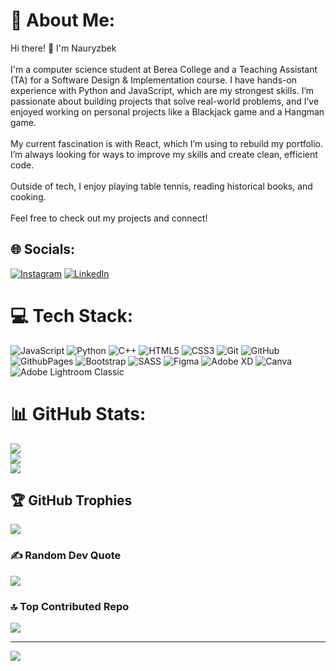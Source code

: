 # 💫 About Me:
Hi there! 👋 I'm Nauryzbek<br><br>I'm a computer science student at Berea College and a Teaching Assistant (TA) for a Software Design & Implementation course. I have hands-on experience with Python and JavaScript, which are my strongest skills. I’m passionate about building projects that solve real-world problems, and I’ve enjoyed working on personal projects like a Blackjack game and a Hangman game.<br><br>My current fascination is with React, which I’m using to rebuild my portfolio. I’m always looking for ways to improve my skills and create clean, efficient code.<br><br>Outside of tech, I enjoy playing table tennis, reading historical books, and cooking.<br><br>Feel free to check out my projects and connect!

## 🌐 Socials:
[![Instagram](https://img.shields.io/badge/Instagram-%23E4405F.svg?logo=Instagram&logoColor=white)](https://www.instagram.com/berdiyev.kz/) [![LinkedIn](https://img.shields.io/badge/LinkedIn-%230077B5.svg?logo=linkedin&logoColor=white)](https://www.linkedin.com/in/nauryzbekberdi) 

# 💻 Tech Stack:
![JavaScript](https://img.shields.io/badge/javascript-%23323330.svg?style=for-the-badge&logo=javascript&logoColor=%23F7DF1E) 
![Python](https://img.shields.io/badge/python-3670A0?style=for-the-badge&logo=python&logoColor=ffdd54) 
![C++](https://img.shields.io/badge/c++-%2300599C.svg?style=for-the-badge&logo=c%2B%2B&logoColor=white) 
![HTML5](https://img.shields.io/badge/html5-%23E34F26.svg?style=for-the-badge&logo=html5&logoColor=white) 
![CSS3](https://img.shields.io/badge/css3-%231572B6.svg?style=for-the-badge&logo=css3&logoColor=white) 
![Git](https://img.shields.io/badge/git-%23F05033.svg?style=for-the-badge&logo=git&logoColor=white) 
![GitHub](https://img.shields.io/badge/github-%23121011.svg?style=for-the-badge&logo=github&logoColor=white) 
![GithubPages](https://img.shields.io/badge/github%20pages-121013?style=for-the-badge&logo=github&logoColor=white) 
![Bootstrap](https://img.shields.io/badge/bootstrap-%238511FA.svg?style=for-the-badge&logo=bootstrap&logoColor=white) 
![SASS](https://img.shields.io/badge/SASS-hotpink.svg?style=for-the-badge&logo=SASS&logoColor=white) 
![Figma](https://img.shields.io/badge/figma-%23F24E1E.svg?style=for-the-badge&logo=figma&logoColor=white)
![Adobe XD](https://img.shields.io/badge/Adobe%20XD-470137?style=for-the-badge&logo=Adobe%20XD&logoColor=#FF61F6) 
![Canva](https://img.shields.io/badge/Canva-%2300C4CC.svg?style=for-the-badge&logo=Canva&logoColor=white)
![Adobe Lightroom Classic](https://img.shields.io/badge/Adobe%20Lightroom%20Classic-31A8FF.svg?style=for-the-badge&logo=Adobe%20Lightroom%20Classic&logoColor=white) 

# 📊 GitHub Stats:
![](https://github-readme-stats.vercel.app/api?username=nberdi&theme=dark&hide_border=false&include_all_commits=false&count_private=false)<br/>
![](https://github-readme-streak-stats.herokuapp.com/?user=nberdi&theme=dark&hide_border=false)<br/>
![](https://github-readme-stats.vercel.app/api/top-langs/?username=nberdi&theme=dark&hide_border=false&include_all_commits=false&count_private=false&layout=compact)

## 🏆 GitHub Trophies
![](https://github-profile-trophy.vercel.app/?username=nberdi&theme=radical&no-frame=false&no-bg=false&margin-w=4)

### ✍️ Random Dev Quote
![](https://quotes-github-readme.vercel.app/api?type=horizontal&theme=radical)

### 🔝 Top Contributed Repo
![](https://github-contributor-stats.vercel.app/api?username=nberdi&limit=5&theme=dark&combine_all_yearly_contributions=true)

---
[![](https://visitcount.itsvg.in/api?id=nberdi&icon=0&color=3)](https://visitcount.itsvg.in)
